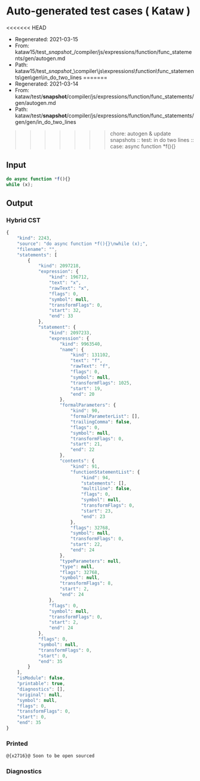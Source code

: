 # Auto-generated test cases ( Kataw )
<<<<<<< HEAD
- Regenerated: 2021-03-15
- From: kataw15/test\__snapshot__/compiler/js/expressions/function/func_statements/gen/autogen.md
- Path: kataw15/test\__snapshot__\compiler\js\expressions\function\func_statements\gen\gen\in_do_two_lines
=======
- Regenerated: 2021-03-14
- From: kataw/test/__snapshot__/compiler/js/expressions/function/func_statements/gen/autogen.md
- Path: kataw/test/__snapshot__/compiler/js/expressions/function/func_statements/gen/gen/in_do_two_lines
>>>>>>> chore: autogen & update snapshots
> :: test: in do two lines
> :: case: async function *f(){}
## Input

`````js
do async function *f(){}
while (x);
`````

## Output

### Hybrid CST

```javascript
{
    "kind": 2243,
    "source": "do async function *f(){}\nwhile (x);",
    "filename": "",
    "statements": [
        {
            "kind": 2097218,
            "expression": {
                "kind": 196712,
                "text": "x",
                "rawText": "x",
                "flags": 0,
                "symbol": null,
                "transformFlags": 0,
                "start": 32,
                "end": 33
            },
            "statement": {
                "kind": 2097233,
                "expression": {
                    "kind": 9963540,
                    "name": {
                        "kind": 131102,
                        "text": "f",
                        "rawText": "f",
                        "flags": 0,
                        "symbol": null,
                        "transformFlags": 1025,
                        "start": 19,
                        "end": 20
                    },
                    "formalParameters": {
                        "kind": 90,
                        "formalParameterList": [],
                        "trailingComma": false,
                        "flags": 0,
                        "symbol": null,
                        "transformFlags": 0,
                        "start": 21,
                        "end": 22
                    },
                    "contents": {
                        "kind": 91,
                        "functionStatementList": {
                            "kind": 94,
                            "statements": [],
                            "multiline": false,
                            "flags": 0,
                            "symbol": null,
                            "transformFlags": 0,
                            "start": 23,
                            "end": 23
                        },
                        "flags": 32768,
                        "symbol": null,
                        "transformFlags": 0,
                        "start": 22,
                        "end": 24
                    },
                    "typeParameters": null,
                    "type": null,
                    "flags": 32768,
                    "symbol": null,
                    "transformFlags": 8,
                    "start": 2,
                    "end": 24
                },
                "flags": 0,
                "symbol": null,
                "transformFlags": 0,
                "start": 2,
                "end": 24
            },
            "flags": 0,
            "symbol": null,
            "transformFlags": 0,
            "start": 0,
            "end": 35
        }
    ],
    "isModule": false,
    "printable": true,
    "diagnostics": [],
    "original": null,
    "symbol": null,
    "flags": 0,
    "transformFlags": 0,
    "start": 0,
    "end": 35
}
```

### Printed

```javascript
@{x2716}@ Soon to be open sourced
```

### Diagnostics

```javascript

```

